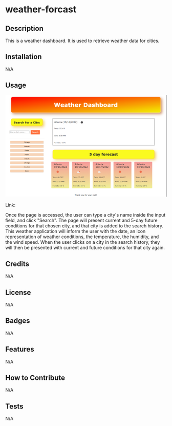 # weather-forcast

## Description

This is a weather dashboard. It is used to retrieve weather data for cities.


## Installation

N/A

## Usage

![Alt text](./assets/Images/screenshot.png "Weather Forcast")

Link: 

Once the page is accessed, the user can type a city's name inside the input field, and click "Search". The page will present current and 5-day future conditions for that chosen city, and that city is added to the search history. This weather application will inform the user with the date, an icon representation of weather conditions, the temperature, the humidity, and the wind speed. When the user clicks on a city in the search history, they will then be presented with current and future conditions for that city again.



## Credits

N/A

## License

N/A

## Badges

N/A

## Features

N/A

## How to Contribute

N/A

## Tests

N/A